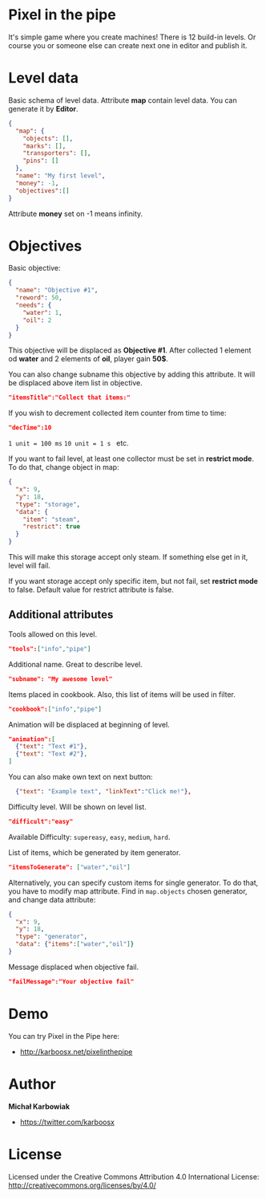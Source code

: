 # Pixel in the pipe
It's simple game where you create machines! There is 12 build-in levels. Or course you or someone else can create next one in editor and publish it.

# Level data

Basic schema of level data. Attribute **map** contain level data. You can generate it by **Editor**. 
```JSON
{
  "map": {
    "objects": [],
    "marks": [],
    "transporters": [],
    "pins": []
  },
  "name": "My first level",
  "money": -1,
  "objectives":[]
}
```
Attribute **money** set on -1 means infinity.

# Objectives
Basic objective:
```json
{
  "name": "Objective #1",
  "reword": 50,
  "needs": {
    "water": 1,
    "oil": 2
  }
}
```
This objective will be displaced as **Objective #1**. After collected 1 element od **water** and 2 elements of **oil**, player gain **50$**.

You can also change subname this objective by adding this attribute. It will be displaced above item list in objective.
```json
"itemsTitle":"Collect that items:"
```
If you wish to decrement collected item counter from time to time:
```json
"decTime":10
```
`1 unit = 100 ms`
`10 unit = 1 s `
etc.

If you want to fail level, at least one collector must be set in **restrict mode**.
To do that, change object in map:
```json
{
  "x": 9,
  "y": 18,
  "type": "storage",
  "data": {
    "item": "steam",
    "restrict": true
  }
}
```
This will make this storage accept only steam. If something else get in it, level will fail.

If you want storage accept only specific item, but not fail, set **restrict mode** to false.
Default value for restrict attribute is false.

## Additional attributes

  Tools allowed on this level. 
```json
"tools":["info","pipe"]
```

  Additional name. Great to describe level.
```json
"subname": "My awesome level"
```
        
  Items placed in cookbook. Also, this list of items will be used in filter.
```json
"cookbook":["info","pipe"]
```

  Animation will be displaced at beginning of level.
```json
"animation":[
  {"text": "Text #1"},
  {"text": "Text #2"},
]
```
You can also make own text on next button:
```json
  {"text": "Example text", "linkText":"Click me!"},
```

Difficulty level. Will be shown on level list.
```json
"difficult":"easy"
```
Available Difficulty: `supereasy`, `easy`, `medium`, `hard`.

List of items, which be generated by item generator.
```json
"itemsToGenerate": ["water","oil"]
```
Alternatively, you can specify custom items for single generator. To do that, you have to modify map attribute. Find in `map.objects` chosen generator, and change data attribute:
```json
{
  "x": 9,
  "y": 18,
  "type": "generator",
  "data": {"items":["water","oil"]}
}
```


Message displaced when objective fail.
```json
"failMessage":"Your objective fail"
```

# Demo

You can try Pixel in the Pipe here:
+ http://karboosx.net/pixelinthepipe

# Author

**Michał Karbowiak**

+ https://twitter.com/karboosx

# License

Licensed under the Creative Commons Attribution 4.0 International License: http://creativecommons.org/licenses/by/4.0/
